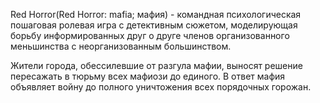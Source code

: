 Red Horror\(Red Horror: mafia; мафия\) - командная психологическая пошаговая ролевая игра с детективным сюжетом, моделирующая борьбу информированных друг о друге членов организованного меньшинства с неорганизованным большинством.

Жители города, обессилевшие от разгула мафии, выносят решение пересажать в тюрьму всех мафиози до единого. В ответ мафия объявляет войну до полного уничтожения всех порядочных горожан.

